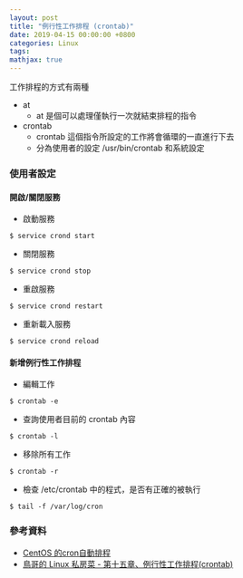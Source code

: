 ```yaml
---
layout: post
title: "例行性工作排程 (crontab)"
date: 2019-04-15 00:00:00 +0800
categories: Linux
tags: 
mathjax: true
---
```


工作排程的方式有兩種
- at
    - at 是個可以處理僅執行一次就結束排程的指令
- crontab
    - crontab 這個指令所設定的工作將會循環的一直進行下去
    - 分為使用者的設定 /usr/bin/crontab 和系統設定

### 使用者設定

#### 開啟/關閉服務

- 啟動服務

```
$ service crond start
```

- 關閉服務

```
$ service crond stop
```

- 重啟服務

```
$ service crond restart
```

- 重新載入服務

```
$ service crond reload
```

#### 新增例行性工作排程

- 編輯工作

```
$ crontab -e
```

- 查詢使用者目前的 crontab 內容

```
$ crontab -l
```

- 移除所有工作

```
$ crontab -r
```

- 檢查 /etc/crontab 中的程式，是否有正確的被執行

```
$ tail -f /var/log/cron
```

### 參考資料
- [CentOS 的cron自動排程](http://stackoverflow.max-everyday.com/2017/08/centos-crontab/)
- [鳥哥的 Linux 私房菜 - 第十五章、例行性工作排程(crontab)](http://linux.vbird.org/linux_basic/0430cron.php)
